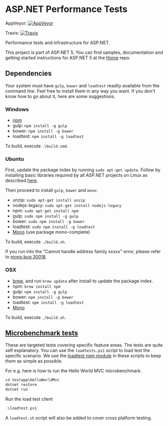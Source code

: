 ASP.NET Performance Tests
=========================

AppVeyor: [![AppVeyor](https://ci.appveyor.com/api/projects/status/nnon47ayo1luvi3f/branch/dev?svg=true)](https://ci.appveyor.com/project/aspnetci/Performance/branch/dev)

Travis:   [![Travis](https://travis-ci.org/aspnet/Performance.svg?branch=dev)](https://travis-ci.org/aspnet/Performance)

Performance tests and infrastructure for ASP.NET.

This project is part of ASP.NET 5. You can find samples, documentation and getting started instructions for ASP.NET 5 at the [Home](https://github.com/aspnet/home) repo.

## Dependencies
Your system must have `gulp`, `bower` and `loadtest` readily available from the command line. Feel free to install them in any way you want. If you don't know how to go about it, here are some suggestions.

### Windows
  * [npm](https://nodejs.org/en/)
  * gulp: `npm install -g gulp`
  * bower: `npm install -g bower`
  * loadtest: `npm install -g loadtest`

To build, execute `.\build.cmd`.

### Ubuntu
First, update the package index by running `sudo apt-get update`. Follow by installing basic libraries required by all ASP.NET projects on Linux as described [here](https://docs.asp.net/en/latest/getting-started/installing-on-linux.html).

Then proceed to install `gulp`, `bower` and `mono`:
  * unzip: `sudo apt-get install unzip`
  * nodejs-legacy: `sudo apt-get install nodejs-legacy`
  * npm: `sudo apt-get install npm`
  * gulp: `sudo npm install -g gulp`
  * bower: `sudo npm install -g bower`
  * loadtest: `sudo npm install -g loadtest`
  * [Mono](http://www.mono-project.com/docs/getting-started/install/linux/#debian-ubuntu-and-derivatives) (use package mono-complete)

To build, execute `./build.sh`.

If you run into the "Cannot handle address family xxxxx" error, please refer to [mono bug 30018](https://bugzilla.xamarin.com/show_bug.cgi?id=30018).

### OSX
  * [brew](http://brew.sh/), and run `brew update` after install to update the package index.
  * npm: `brew install npm`
  * gulp: `npm install -g gulp`
  * bower: `npm install -g bower`
  * loadtest: `npm install -g loadtest`
  * [Mono](http://www.mono-project.com/docs/getting-started/install/mac/)

To build, execute `./build.sh`.

## [Microbenchmark tests](testapp)
These are targeted tests covering specific feature areas. The tests are quite self explanatory. You can use the `loadtests.ps1` script to load test the specific scenario. We use the [loadtest npm module](https://www.npmjs.com/package/loadtest) in these scripts to keep them as simple as possible.

For e.g. here is how to run the Hello World MVC microbenchmark.

```powershell
cd testapp\HelloWorldMvc
dotnet restore
dotnet run
```

Run the load test client
```powershell
.\loadtest.ps1
```

A `loadtest.sh` script will also be added to cover cross platform testing.

